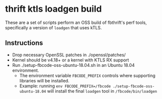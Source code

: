# thrift ktls loadgen build

These are a set of scripts perform an OSS build of fbthrift's perf tools,
specifically a version of `loadgen` that uses kTLS.

## Instructions
* Drop necessary OpenSSL patches in ./openssl/patches/
* Kernel should be v4.18+ or a kernel with KTLS RX support
* Run ./setup-fbcode-oss-ubuntu-18.04.sh in an Ubuntu 18.04 environment.
  * The environment variable `FBCODE_PREFIX` controls where supporting libraries
    will be installed.
  * Example: running `env FBCODE_PREFIX=/fbcode ./setup-fbcode-oss-ubuntu-18.04`
    will install the final `loadgen` tool in `/fbcode/bin/loadgen`
